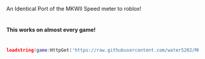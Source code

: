 An Identical Port of the MKWII Speed meter to roblox!
#
**This works on almost every game!**
#
```lua
loadstring(game:HttpGet('https://raw.githubusercontent.com/water5202/MKWII-SpeedMeter/refs/heads/main/Loader.lua'))()
```

